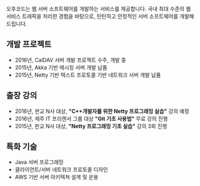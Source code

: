 오후코드는 웹 서버 소프트웨어를 개발하는 서비스를 제공합니다. 국내 최대 수준의 웹서비스 트래픽을 처리한 경험을 바탕으로, 탄탄하고 안정적인 서버 소프트웨어를 개발해드립니다.

## 개발 프로젝트

* 2016년, CalDAV 서버 개발 프로젝트 수주, 개발 중
* 2015년, Akka 기반 메시징 서버 개발 납품
* 2015년, Netty 기반 텍스트 프로토콜 기반 네트워크 서버 개발 납품

## 출장 강의

* 2016년, 판교 N사 대상, __"C++개발자를 위한 Netty 프로그래밍 실습"__ 강의 예정
* 2016년, 제주 IT 프리랜서 그룹 대상 __"Git 기초 사용법"__ 무료 강의 진행
* 2015년, 판교 N사 대상, __"Netty 프로그래밍 기초 실습"__ 강의 3회 진행

## 특화 기술

* Java 서버 프로그래밍
* 클라이언트/서버 네트워크 프로토콜 디자인
* AWS 기반 서버 아키텍쳐 설계 및 운용
